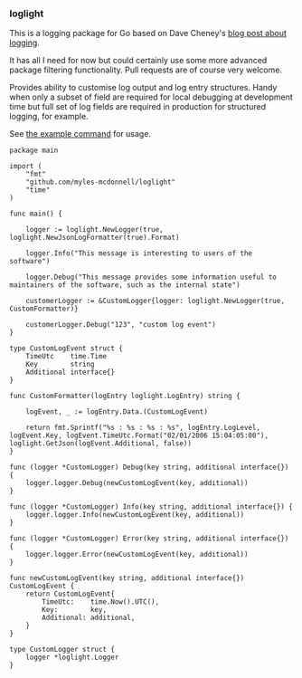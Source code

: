### loglight

This is a logging package for Go based on Dave Cheney's [blog post about logging](http://dave.cheney.net/2015/11/05/lets-talk-about-logging).

It has all I need for now but could certainly use some more advanced package filtering functionality.  Pull requests are of course very welcome.

Provides ability to customise log output and log entry structures.  Handy when only a subset of field are required for local debugging at development time but full set of log fields are required in production for structured logging, for example.

See [the example command](example/) for usage.

```
package main

import (
	"fmt"
	"github.com/myles-mcdonnell/loglight"
	"time"
)

func main() {

	logger := loglight.NewLogger(true, loglight.NewJsonLogFormatter(true).Format)

	logger.Info("This message is interesting to users of the software")

	logger.Debug("This message provides some information useful to maintainers of the software, such as the internal state")

	customerLogger := &CustomLogger{logger: loglight.NewLogger(true, CustomFormatter)}

	customerLogger.Debug("123", "custom log event")
}

type CustomLogEvent struct {
	TimeUtc    time.Time
	Key        string
	Additional interface{}
}

func CustomFormatter(logEntry loglight.LogEntry) string {

	logEvent, _ := logEntry.Data.(CustomLogEvent)

	return fmt.Sprintf("%s : %s : %s : %s", logEntry.LogLevel, logEvent.Key, logEvent.TimeUtc.Format("02/01/2006 15:04:05:00"), loglight.GetJson(logEvent.Additional, false))
}

func (logger *CustomLogger) Debug(key string, additional interface{}) {
	logger.logger.Debug(newCustomLogEvent(key, additional))
}

func (logger *CustomLogger) Info(key string, additional interface{}) {
	logger.logger.Info(newCustomLogEvent(key, additional))
}

func (logger *CustomLogger) Error(key string, additional interface{}) {
	logger.logger.Error(newCustomLogEvent(key, additional))
}

func newCustomLogEvent(key string, additional interface{}) CustomLogEvent {
	return CustomLogEvent{
		TimeUtc:    time.Now().UTC(),
		Key:        key,
		Additional: additional,
	}
}

type CustomLogger struct {
	logger *loglight.Logger
}


```



